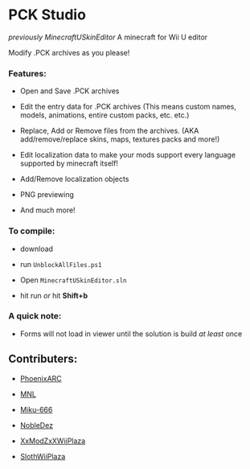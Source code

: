 # PCK Studio
_previously MinecraftUSkinEditor_
A minecraft for Wii U editor

Modify .PCK archives as you please!

### Features:
* Open and Save .PCK archives

* Edit the entry data for .PCK archives (This means custom names, models, animations, entire custom packs, etc. etc.)

* Replace, Add or Remove files from the archives. (AKA add/remove/replace skins, maps, textures packs and more!)

* Edit localization data to make your mods support every language supported by minecraft itself!

* Add/Remove localization objects

* PNG previewing

* And much more!

### To compile:

* download

* run `UnblockAllFiles.ps1`

* Open `MinecraftUSkinEditor.sln`

* hit run *or* hit **Shift+b**

### A quick note:

* Forms will not load in viewer until the solution is build _at least_ once


## Contributers:
*  <a href="(https://github.com/PhoenixARC">PhoenixARC</a>
*  <a href="(https://github.com/MattN-L">MNL</a>
*  <a href="(https://github.com/NessieHax">Miku-666</a>

*  <a href="(https://github.com/Nobledez">NobleDez</a>
*  <a href="(https://github.com/XxModZxXWiiPlaza">XxModZxXWiiPlaza</a>
*  <a href="(https://github.com/BullyWiiPlaza">SlothWiiPlaza</a>
